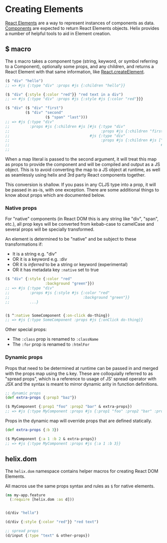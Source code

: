 # Creating Elements

[React Elements](https://reactjs.org/docs/rendering-elements.html) are a way to
represent instances of components as data. [Components](./creating-components.md)
are expected to return React Elements objects. Helix provides a number of
helpful tools to aid in Element creation.

## $ macro

The `$` macro takes a component type (string, keyword, or symbol referring to a
Component), optionally some props, and any children, and returns a React Element
with that same information, like [React.createElement](https://reactjs.org/docs/react-api.html#createelement).

```clojure
($ "div" "hello")
;; => #js {:type "div" :props #js {:children "hello"}}

($ "div" {:style {:color "red"}} "red text in a div")
;; => #js {:type "div" :props #js {:style #js {:color "red"}}}

($ "div" ($ "div" "first")
         ($ "div" "second"
                  ($ "span" "last")))
;; => #js {:type "div"
;;         :props #js {:children #js [#js {:type "div"
;;                                         :props #js {:children "first"}}
;;                                    #js {:type "div"
;;                                         :props #js {:children #js ["second"
;;                                                                    #js {:type "span"
;;                                                                         :props #js {:children "last"}}]}}]}}
```

When a map literal is passed to the second argument, it will treat this map as
props to provide the component and will be compiled and output as a JS object.
This is to avoid converting the map to a JS object at runtime, as well as
seamlessly using helix and 3rd party React components together.

This conversion is shallow. If you pass in any CLJS type into a prop, it will be
passed in as-is, with one exception. There are some additional things to know
about props which are documented below.

### Native props

For "native" components (in React DOM this is any string like "div", "span",
etc.), all prop keys will be converted from kebab-case to camelCase and several
props will be specially transformed.

An element is determined to be "native" and be subject to these transformations
if:

- It is a string e.g. "div"
- OR it is a keyword e.g. :div
- OR it is _inferred_ to be a string or keyword (experimental)
- OR it has metadata key `:native` set to true

```clojure
($ "div" {:style {:color "red"
                  :background "green"}})
;; => #js {:type "div"
;;         :props #js {:style #js {:color "red"
;;                                 :background "green"}}
;;         ...}


($ ^:native SomeComponent {:on-click do-thing})
;; => #js {:type SomeComponent :props #js {:onClick do-thing}}
```

Other special props:
- The `:class` prop is renamed to `:className`
- The `:for` prop is renamed to `:htmlFor`

### Dynamic props

Props that need to be determined at runtime can be passed in and merged with the
props map using the `&` key. These are colloquially referred to as "spread
props", which is a reference to usage of JS' spread operator with JSX and the
syntax is meant to mirror dynamic arity in function definitions.

```clojure
;; dynamic props
(def extra-props {:prop3 "baz"})

($ MyComponent {:prop1 "foo" :prop2 "bar" & extra-props})
;; => #js {:type MyComponent :props #js {:prop1 "foo" :prop2 "bar" :prop3 "baz"}}
```

Props in the dynamic map will override props that are defined statically.

```clojure
(def extra-props {:b 3})

($ MyComponent {:a 1 :b 2 & extra-props})
;; => #js {:type MyComponent :props #js {:a 1 :b 3}}
```

## helix.dom

The `helix.dom` namespace contains helper macros for creating React DOM
Elements.

All macros use the same props syntax and rules as `$` for native elements.

```clojure
(ns my-app.feature
  (:require [helix.dom :as d]))


(d/div "hello")

(d/div {:style {:color "red"}} "red text")

;; spread props
(d/input {:type "text" & other-props})
```
